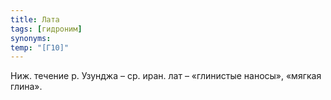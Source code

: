 ```yaml
---
title: Лата
tags: [гидроним]
synonyms:
temp: "[Г10]"
---
```


Ниж. течение р. Узунджа – ср. иран. лат – «глинистые наносы», «мягкая глина».
